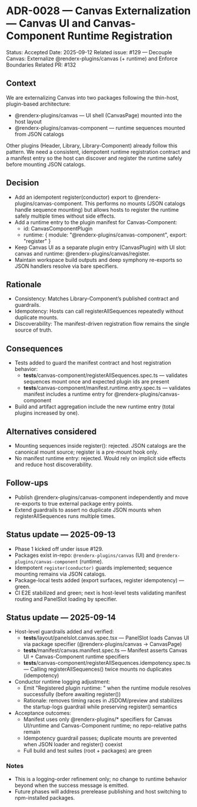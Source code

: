 # ADR-0028 — Canvas Externalization — Canvas UI and Canvas-Component Runtime Registration

Status: Accepted
Date: 2025-09-12
Related issue: #129 — Decouple Canvas: Externalize @renderx-plugins/canvas (+ runtime) and Enforce Boundaries
Related PR: #132

## Context
We are externalizing Canvas into two packages following the thin-host, plugin-based architecture:
- @renderx-plugins/canvas — UI shell (CanvasPage) mounted into the host layout
- @renderx-plugins/canvas-component — runtime sequences mounted from JSON catalogs

Other plugins (Header, Library, Library-Component) already follow this pattern. We need a consistent, idempotent runtime registration contract and a manifest entry so the host can discover and register the runtime safely before mounting JSON catalogs.

## Decision
- Add an idempotent register(conductor) export to @renderx-plugins/canvas-component. This performs no mounts (JSON catalogs handle sequence mounting) but allows hosts to register the runtime safely multiple times without side effects.
- Add a runtime entry to the plugin manifest for Canvas-Component:
  - id: CanvasComponentPlugin
  - runtime: { module: "@renderx-plugins/canvas-component", export: "register" }
- Keep Canvas UI as a separate plugin entry (CanvasPlugin) with UI slot: canvas and runtime: @renderx-plugins/canvas/register.
- Maintain workspace build outputs and deep symphony re-exports so JSON handlers resolve via bare specifiers.

## Rationale
- Consistency: Matches Library-Component’s published contract and guardrails.
- Idempotency: Hosts can call registerAllSequences repeatedly without duplicate mounts.
- Discoverability: The manifest-driven registration flow remains the single source of truth.

## Consequences
- Tests added to guard the manifest contract and host registration behavior:
  - __tests__/canvas-component/registerAllSequences.spec.ts — validates sequences mount once and expected plugin ids are present
  - __tests__/canvas-component/manifest.runtime.entry.spec.ts — validates manifest includes a runtime entry for @renderx-plugins/canvas-component
- Build and artifact aggregation include the new runtime entry (total plugins increased by one).

## Alternatives considered
- Mounting sequences inside register(): rejected. JSON catalogs are the canonical mount source; register is a pre-mount hook only.
- No manifest runtime entry: rejected. Would rely on implicit side effects and reduce host discoverability.

## Follow-ups
- Publish @renderx-plugins/canvas-component independently and move re-exports to true external package entry points.
- Extend guardrails to assert no duplicate JSON mounts when registerAllSequences runs multiple times.



## Status update — 2025-09-13
- Phase 1 kicked off under issue #129.
- Packages exist in-repo: `@renderx-plugins/canvas` (UI) and `@renderx-plugins/canvas-component` (runtime).
- Idempotent `register(conductor)` guards implemented; sequence mounting remains via JSON catalogs.
- Package-local tests added (export surfaces, register idempotency) — green.
- CI E2E stabilized and green; next is host-level tests validating manifest routing and PanelSlot loading by specifier.


## Status update — 2025-09-14
- Host-level guardrails added and verified:
  - __tests__/layout/panelslot.canvas.spec.tsx — PanelSlot loads Canvas UI via package specifier (@renderx-plugins/canvas → CanvasPage)
  - __tests__/manifest/canvas.manifest.spec.ts — Manifest asserts Canvas UI + Canvas-Component runtime specifiers
  - __tests__/canvas-component/registerAllSequences.idempotency.spec.ts — Calling registerAllSequences() twice mounts no duplicates (idempotency)
- Conductor runtime logging adjustment:
  - Emit "Registered plugin runtime: <id>" when the runtime module resolves successfully (before awaiting register())
  - Rationale: removes timing races in JSDOM/preview and stabilizes the startup-logs guardrail while preserving register() semantics
- Acceptance outcomes:
  - Manifest uses only @renderx-plugins/* specifiers for Canvas UI/runtime and Canvas-Component runtime; no repo-relative paths remain
  - Idempotency guardrail passes; duplicate mounts are prevented when JSON loader and register() coexist
  - Full build and test suites (root + packages) are green

### Notes
- This is a logging-order refinement only; no change to runtime behavior beyond when the success message is emitted.
- Future phases will address prerelease publishing and host switching to npm-installed packages.
